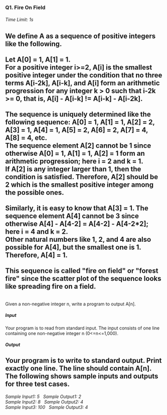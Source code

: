 ### Q1. Fire On Field  
###### Time Limit: 1s  
We define **A** as a sequence of positive integers like the following.  
</br>Let A[0] = 1, A[1] = 1. </br>For a positive integer i>=2, A[i] is the
smallest positive integer under the condition that no three terms A[i-2k], A[i-k], and A[i] form an arithmetic progression
for any integer k > 0 such that i-2k >= 0, that is, A[i] - A[i-k] != A[i-k] - A[i-2k].
</br></br>The sequence is uniquely determined like the following sequence: A[0] = 1, A[1] = 1, A[2] = 2, A[3] = 1, A[4] = 1,
A[5] = 2, A[6] = 2, A[7] = 4, A[8] = 4, etc. </br>The sequence element A[2] cannot be 1 since otherwise A[0] = 1, A[1] = 1, A[2] = 1
 form an arithmetic progression; here i = 2 and k = 1.  
If A[2] is any integer larger than 1, then the condition is satisfied. Therefore, A[2] should be 2 which is the smallest positive 
integer among the possible ones. </br></br>Similarly, it is easy to know that A[3] = 1. The sequence element A[4] cannot be 3 since otherwise 
A[4] - A[4-2] = A[4-2] - A[4-2*2]; here i = 4 and k = 2.  
Other natural numbers like 1, 2, and 4 are also possible for A[4], but the smallest one is 1. Therefore, A[4] = 1.  
</br>This sequence is called "fire on field" or "forest fire" since the scatter plot of the sequence looks like spreading fire on a field.  
---
</br>Given a non-negative integer n, write a program to output A[n].
##### Input  
Your program is to read from standard input. The input consists of one line containing one non-negative integer n (0<=n<=1,000).
##### Output  
Your program is to write to standard output. Print exactly one line. The line should contain A[n].  
The following shows sample inputs and outputs for three test cases.  
---
###### Sample Input1: 5 &nbsp; Sample Output1: 2</br>Sample Input2: 8 &nbsp; Sample Output2: 4</br>Sample Input3: 100 &nbsp; Sample Output3: 4</br>